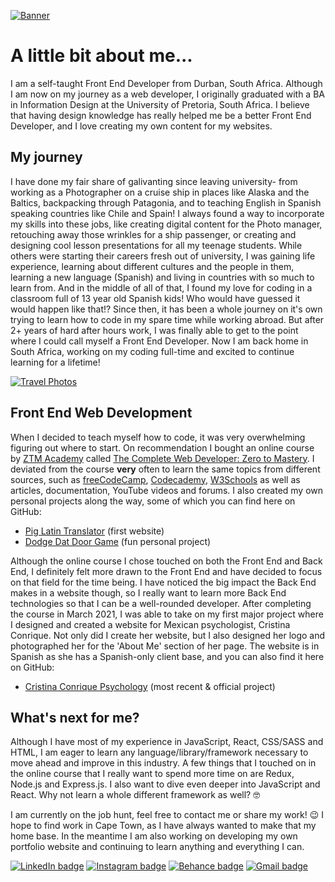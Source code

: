 [![Banner](https://i.postimg.cc/3Js5TJB6/Git-banner-MJB-02.jpg)](https://postimg.cc/3dFbjhzC)


# A little bit about me...
I am a self-taught Front End Developer from Durban, South Africa. Although I am now on my journey as a web developer, I originally graduated with a BA in Information Design at the University of Pretoria, South Africa. I believe that having design knowledge has really helped me be a better Front End Developer, and I love creating my own content for my websites.

## My journey

I have done my fair share of galivanting since leaving university- from working as a Photographer on a cruise ship in places like Alaska and the Baltics, backpacking through Patagonia, and to teaching English in Spanish speaking countries like Chile and Spain! I always found a way to incorporate my skills into these jobs, like creating digital content for the Photo manager, retouching away those wrinkles for a ship passenger, or creating and designing cool lesson presentations for all my teenage students. While others were starting their careers fresh out of university, I was gaining life experience, learning about different cultures and the people in them, learning a new language (Spanish) and living in countries with so much to learn from. And in the middle of all of that, I found my love for coding in a classroom full of 13 year old Spanish kids! Who would have guessed it would happen like that!? Since then, it has been a whole journey on it's own trying to learn how to code in my spare time while working abroad. But after 2+ years of hard after hours work, I was finally able to get to the point where I could call myself a Front End Developer. Now I am back home in South Africa, working on my coding full-time and excited to continue learning for a lifetime!

[![Travel Photos](https://i.postimg.cc/76XdQjqY/Git-banner-template-04.jpg)](https://postimg.cc/phhsmG9g)

## Front End Web Development
When I decided to teach myself how to code, it was very overwhelming figuring out where to start. On recommendation I bought an online course by [ZTM Academy](https://zerotomastery.io/) called [The Complete Web Developer: Zero to Mastery](https://www.udemy.com/course/the-complete-web-developer-zero-to-mastery). I deviated from the course **very** often to learn the same topics from different sources, such as [freeCodeCamp](https://www.freecodecamp.org/), [
Codecademy](https://www.codecademy.com), [W3Schools](https://www.w3schools.com) as well as articles, documentation, YouTube videos and forums. I also created my own personal projects along the way, some of which you can find here on GitHub:
- [Pig Latin Translator](https://github.com/moniquejb/pig-latin-translator) (first website)
- [Dodge Dat Door Game](https://github.com/moniquejb/dodge-dat-door) (fun personal project)

Although the online course I chose touched on both the Front End and Back End, I definitely felt more drawn to the Front End and have decided to focus on that field for the time being. I have noticed the big impact the Back End makes in a website though, so I really want to learn more Back End technologies so that I can be a well-rounded developer. After completing the course in March 2021, I was able to take on my first major project where I designed and created a website for Mexican psychologist, Cristina Conrique. Not only did I create her website, but I also designed her logo and photographed her for the 'About Me' section of her page. The website is in Spanish as she has a Spanish-only client base, and you can also find it here on GitHub:
- [Cristina Conrique Psychology](https://github.com/moniquejb/cristina-conrique-psychology) (most recent & official project)   ​

## What's next for me?
Although I have most of my experience in JavaScript, React, CSS/SASS and HTML, I am eager to learn any language/library/framework necessary to move ahead and improve in this industry. A few things that I touched on in the online course that I really want to spend more time on are Redux, Node.js and Express.js. I also want to dive even deeper into JavaScript and React. Why not learn a whole different framework as well? :nerd_face:

I am currently on the job hunt, feel free to contact me or share my work! :wink: I hope to find work in Cape Town, as I have always wanted to make that my home base. In the meantime I am also working on developing my own portfolio website and continuing to learn anything and everything I can. 


[![LinkedIn badge](https://img.shields.io/badge/LinkedIn-0077B5?style=for-the-badge&logo=linkedin&logoColor=white)](https://www.linkedin.com/in/monique-blignaut-48173485) [![Instagram badge](https://img.shields.io/badge/Instagram-E4405F?style=for-the-badge&logo=instagram&logoColor=white)](https://www.instagram.com/monique.jaimee/) [![Behance badge](https://img.shields.io/badge/Behance-blue?style=for-the-badge&logo=behance)](https://www.behance.net/MoniqueBlignaut) [![Gmail badge](https://img.shields.io/badge/Gmail-D14836?style=for-the-badge&logo=gmail&logoColor=white)](mailto:moniblig@gmail.com)
